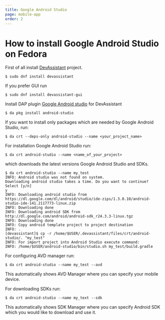 ```yaml
---
title: Google Android Studio
page: mobile-app
order: 2
---
```


# How to install Google Android Studio on Fedora


First of all install [DevAssistant](https://devassistant.org) project.

```
$ sudo dnf install devassistant
```

If you prefer GUI run

```
$ sudo dnf install devassistant-gui
```

Install DAP plugin [Google Android studio](https://github.com/phracek/dap-google-android-studio) for DevAssistant

```
$ da pkg install android-studio
```

If you want to install only packages which are needed by Google Android Studio, run:

```
$ da crt --deps-only android-studio --name <your_project_name>
```

For installation Google Android Studio run:

```
$ da crt android-studio --name <name_of_your_project>
```

which downloads the latest versions Google Android Studio and SDKs.

```
$ da crt android-studio --name my_test
INFO: Android studio was not found on system.
Downloading android studio takes a time. Do you want to continue?
Select [y/n]
y
INFO: Downloading android studio from https://dl.google.com/dl/android/studio/ide-zips/1.3.0.10/android-studio-ide-141.2117773-linux.zip
INFO: Downloading done
INFO: Downloading android SDK from http://dl.google.com/android/android-sdk_r24.3.3-linux.tgz
INFO: Downloading done
INFO: Copy android template project to project destination
INFO: .
[devassistant]$ cp -r /home/$USER/.devassistant/files/crt/android-studio/. "my_test"
INFO: For import project into Android Studio execute command:
INFO: /home/$USER/android-studio/bin/studio.sh my_test/build.gradle

```

For configuring AVD manager run:
```
$ da crt android-studio --name my_test --avd
```

This automatically shows AVD Manager where you can specify your mobile device.

For downloading SDKs run:

```
$ da crt android-studio --name my_text --sdk
```
This automatically shows SDK Manager where you can specify Android SDK which you would like to download and use it.

```

 
